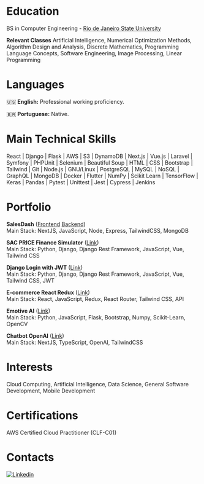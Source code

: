 # Education
BS in Computer Engineering - [Rio de Janeiro State University](https://www.uerj.br/)  

**Relevant Classes**
Artificial Intelligence, Numerical Optimization Methods, Algorithm Design and Analysis, Discrete Mathematics, Programming Language Concepts, 
Software Engineering, Image Processing, Linear Programming

# Languages
🇺🇸 **English:** Professional working proficiency.

🇧🇷 **Portuguese:** Native.

# Main Technical Skills
React | Django | Flask | AWS | S3 | DynamoDB | Next.js | Vue.js | Laravel | Symfony | PHPUnit | Selenium | Beautiful Soup | HTML | CSS |
Bootstrap | Tailwind | Git | Node.js | GNU/Linux | PostgreSQL | MySQL | NoSQL | GraphQL | MongoDB | Docker | Flutter | NumPy | Scikit Learn |
TensorFlow | Keras | Pandas | Pytest | Unittest | Jest | Cypress | Jenkins

# Portfolio

**SalesDash** ([Frontend](https://github.com/lucassavioli/salesdash-next-tailwind) [Backend](https://github.com/lucassavioli/salesdash-node-backend)) \
Main Stack: NextJS, JavaScript, Node, Express, TailwindCSS, MongoDB

**SAC PRICE Finance Simulator** ([Link](https://github.com/lucassavioli/django-vue-financing)) \
Main Stack: Python, Django, Django Rest Framework, JavaScript, Vue, Tailwind CSS

**Django Login with JWT** ([Link](https://github.com/lucassavioli/djvue-auth-jwt)) \
Main Stack: Python, Django, Django Rest Framework, JavaScript, Vue, Tailwind CSS, JWT

**E-commerce React Redux** ([Link](https://github.com/lucassavioli/react-ecommerce)) \
Main Stack: React, JavaScript, Redux, React Router, Tailwind CSS, API

**Emotive AI** ([Link](https://github.com/lucassavioli/emotive-ai)) \
Main Stack: Python, JavaScript, Flask, Bootstrap, Numpy, Scikit-Learn, OpenCV

**Chatbot OpenAI** ([Link](https://github.com/lucassavioli/chatbot-openai)) \
Main Stack: NextJS, TypeScript, OpenAI, TailwindCSS

# Interests
Cloud Computing, Artificial Intelligence, Data Science, General Software Development, Mobile Development

# Certifications
AWS Certified Cloud Practitioner (CLF-C01)

# Contacts
[![Linkedin](https://img.shields.io/badge/LinkedIn-0077B5?style=for-the-badge&logo=linkedin&logoColor=white)](https://www.linkedin.com/in/lucassavioli/) 
